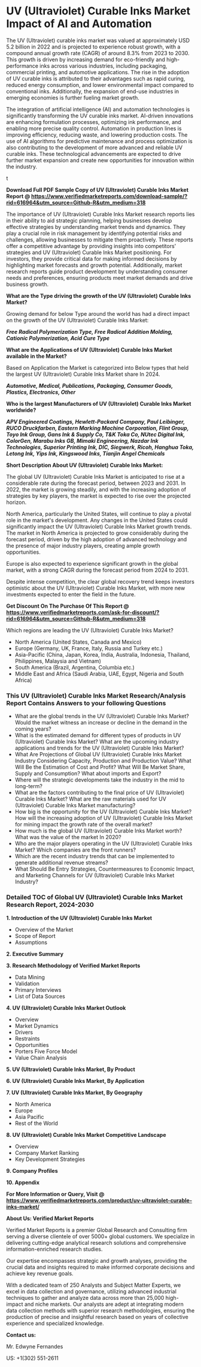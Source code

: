 <meta name="title" content="Global  UV (Ultraviolet) Curable Inks Market Impact of AI and Automation"><meta name="description" content="  The UV (Ultraviolet) curable inks market was valued at approximately USD 5.2 billion in 2022 and is projected to experience robust growth, with a compound annual gro"><meta name="title" content=" UV (Ultraviolet) Curable Inks Market Size, Share, Scope, Trends, Growth, Opportunities, Analysis, Forecast"> <h1>UV (Ultraviolet) Curable Inks Market Impact of AI and Automation</h1> <p>The UV (Ultraviolet) curable inks market was valued at approximately USD 5.2 billion in 2022 and is projected to experience robust growth, with a compound annual growth rate (CAGR) of around 8.3% from 2023 to 2030. This growth is driven by increasing demand for eco-friendly and high-performance inks across various industries, including packaging, commercial printing, and automotive applications. The rise in the adoption of UV curable inks is attributed to their advantages such as rapid curing, reduced energy consumption, and lower environmental impact compared to conventional inks. Additionally, the expansion of end-use industries in emerging economies is further fueling market growth.</p> <p>The integration of artificial intelligence (AI) and automation technologies is significantly transforming the UV curable inks market. AI-driven innovations are enhancing formulation processes, optimizing ink performance, and enabling more precise quality control. Automation in production lines is improving efficiency, reducing waste, and lowering production costs. The use of AI algorithms for predictive maintenance and process optimization is also contributing to the development of more advanced and reliable UV curable inks. These technological advancements are expected to drive further market expansion and create new opportunities for innovation within the industry.</p> t</p><p id="" class=""><strong>Download Full PDF Sample Copy of UV (Ultraviolet) Curable Inks Market Report @ <a href="https://www.verifiedmarketreports.com/download-sample/?rid=616964&utm_source=Github-R&utm_medium=318" target="_blank">https://www.verifiedmarketreports.com/download-sample/?rid=616964&utm_source=Github-R&utm_medium=318</a></strong></p><p>The importance of&nbsp;UV (Ultraviolet) Curable Inks Market research reports lies in their ability to aid strategic planning, helping businesses develop effective strategies by understanding market trends and dynamics. They play a crucial role in risk management by identifying potential risks and challenges, allowing businesses to mitigate them proactively. These reports offer a competitive advantage by providing insights into competitors' strategies and UV (Ultraviolet) Curable Inks Market positioning. For investors, they provide critical data for making informed decisions by highlighting market forecasts and growth potential. Additionally, market research reports guide product development by understanding consumer needs and preferences, ensuring products meet market demands and drive business growth.</p><p><strong>What are the&nbsp;Type driving the growth of the UV (Ultraviolet) Curable Inks Market?</strong></p><p id="" class="">Growing demand for below Type around the world has had a direct impact on the growth of the UV (Ultraviolet) Curable Inks Market:</p><em><strong>Free Radical Polymerization Type, Free Radical Addition Molding, Cationic Polymerization, Acid Cure Type</strong></em></p><strong>What are the&nbsp;Applications&nbsp;of UV (Ultraviolet) Curable Inks Market available in the Market?</strong></p><p id="" class="">Based on Application the Market is categorized into Below types that held the largest UV (Ultraviolet) Curable Inks Market share In 2024.</p><em><strong>Automotive, Medical, Publications, Packaging, Consumer Goods, Plastics, Electronics, Other</strong></em></p><strong>Who is the largest Manufacturers of UV (Ultraviolet) Curable Inks Market worldwide?</strong></p><p><em><strong>APV Engineered Coatings, Hewlett-Packard Company, Paul Leibinger, RUCO Druckfarben, Eastern Marking Machine Corporation, Flint Group, Toyo Ink Group, Gans Ink & Supply Co, T&K Toka Co, NUtec Digital Ink, ColorGen, Marabu Inks GB, Mimaki Engineering, Nazdar Ink Technologies, Superior Printing Ink, DIC, Siegwerk, Ricoh, Hanghua Toka, Letong Ink, Yips Ink, Kingswood Inks, Tianjin Angel Chemicals</strong></em></p><p id="" class=""><strong>Short Description About UV (Ultraviolet) Curable Inks Market:</strong></p><p>The global UV (Ultraviolet) Curable Inks Market is anticipated to rise at a considerable rate during the forecast period, between 2023 and 2031. In 2022, the market is growing steadily, and with the increasing adoption of strategies by key players, the market is expected to rise over the projected horizon.</p><p>North America, particularly the United States, will continue to play a pivotal role in the market's development. Any changes in the United States could significantly impact the UV (Ultraviolet) Curable Inks Market growth trends. The market in North America is projected to grow considerably during the forecast period, driven by the high adoption of advanced technology and the presence of major industry players, creating ample growth opportunities.</p><p>Europe is also expected to experience significant growth in the global market, with a strong CAGR during the forecast period from 2024 to 2031.</p><p>Despite intense competition, the clear global recovery trend keeps investors optimistic about the UV (Ultraviolet) Curable Inks Market, with more new investments expected to enter the field in the future.</p><p id="" class=""><strong>Get Discount On The Purchase Of This Report @ <a href="https://www.verifiedmarketreports.com/ask-for-discount/?rid=616964&utm_source=Github-R&utm_medium=318" target="_blank">https://www.verifiedmarketreports.com/ask-for-discount/?rid=616964&utm_source=Github-R&utm_medium=318</a></strong></p>Which regions are leading the UV (Ultraviolet) Curable Inks Market?</p><ul><li>North America (United States, Canada and Mexico)</li><li>Europe (Germany, UK, France, Italy, Russia and Turkey etc.)</li><li>Asia-Pacific (China, Japan, Korea, India, Australia, Indonesia, Thailand, Philippines, Malaysia and Vietnam)</li><li>South America (Brazil, Argentina, Columbia etc.)</li><li>Middle East and Africa (Saudi Arabia, UAE, Egypt, Nigeria and South Africa)</li></ul><h3 id="" class="">This UV (Ultraviolet) Curable Inks Market Research/Analysis Report Contains Answers to your following Questions</h3><ul><li>What are the global trends in the UV (Ultraviolet) Curable Inks Market? Would the market witness an increase or decline in the demand in the coming years?</li><li>What is the estimated demand for different types of products in UV (Ultraviolet) Curable Inks Market? What are the upcoming industry applications and trends for the UV (Ultraviolet) Curable Inks Market?</li><li>What Are Projections of Global UV (Ultraviolet) Curable Inks Market Industry Considering Capacity, Production and Production Value? What Will Be the Estimation of Cost and Profit? What Will Be Market Share, Supply and Consumption? What about imports and Export?</li><li>Where will the strategic developments take the industry in the mid to long-term?</li><li>What are the factors contributing to the final price of UV (Ultraviolet) Curable Inks Market? What are the raw materials used for UV (Ultraviolet) Curable Inks Market manufacturing?</li><li>How big is the opportunity for the UV (Ultraviolet) Curable Inks Market? How will the increasing adoption of UV (Ultraviolet) Curable Inks Market for mining impact the growth rate of the overall market?</li><li>How much is the global UV (Ultraviolet) Curable Inks Market worth? What was the value of the market In 2020?</li><li>Who are the major players operating in the UV (Ultraviolet) Curable Inks Market? Which companies are the front runners?</li><li>Which are the recent industry trends that can be implemented to generate additional revenue streams?</li><li>What Should Be Entry Strategies, Countermeasures to Economic Impact, and Marketing Channels for UV (Ultraviolet) Curable Inks Market Industry?</li></ul><h3 id="" class="">Detailed TOC of Global UV (Ultraviolet) Curable Inks Market Research Report, 2024-2030</h3><p id="" class=""><strong>1. Introduction of the UV (Ultraviolet) Curable Inks Market</strong></p><ul><li>Overview of the Market</li><li>Scope of Report</li><li>Assumptions</li></ul><p id="" class=""><strong>2. Executive Summary</strong></p><p id="" class=""><strong>3. Research Methodology of Verified Market Reports</strong></p><ul><li>Data Mining</li><li>Validation</li><li>Primary Interviews</li><li>List of Data Sources</li></ul><p id="" class=""><strong>4. UV (Ultraviolet) Curable Inks Market Outlook</strong></p><ul><li>Overview</li><li>Market Dynamics</li><li>Drivers</li><li>Restraints</li><li>Opportunities</li><li>Porters Five Force Model</li><li>Value Chain Analysis</li></ul><p id="" class=""><strong>5. UV (Ultraviolet) Curable Inks Market, By Product</strong></p><p id="" class=""><strong>6. UV (Ultraviolet) Curable Inks Market, By Application</strong></p><p id="" class=""><strong>7. UV (Ultraviolet) Curable Inks Market, By Geography</strong></p><ul><li>North America</li><li>Europe</li><li>Asia Pacific</li><li>Rest of the World</li></ul><p id="" class=""><strong>8. UV (Ultraviolet) Curable Inks Market Competitive Landscape</strong></p><ul><li>Overview</li><li>Company Market Ranking</li><li>Key Development Strategies</li></ul><p id="" class=""><strong>9. Company Profiles</strong></p><p id="" class=""><strong>10. Appendix</strong></p><p id="" class=""><strong>For More Information or Query, Visit @ <a href="https://www.verifiedmarketreports.com/product/uv-ultraviolet-curable-inks-market/" target="_blank">https://www.verifiedmarketreports.com/product/uv-ultraviolet-curable-inks-market/</a></strong></p><p id="" class=""><strong>About Us: Verified Market Reports</strong></p><p id="" class="">Verified Market Reports is a premier Global Research and Consulting firm serving a diverse clientele of over 5000+ global customers. We specialize in delivering cutting-edge analytical research solutions and comprehensive information-enriched research studies.</p><p id="" class="">Our expertise encompasses strategic and growth analyses, providing the crucial data and insights required to make informed corporate decisions and achieve key revenue goals.</p><p id="" class="">With a dedicated team of 250 Analysts and Subject Matter Experts, we excel in data collection and governance, utilizing advanced industrial techniques to gather and analyze data across more than 25,000 high-impact and niche markets. Our analysts are adept at integrating modern data collection methods with superior research methodologies, ensuring the production of precise and insightful research based on years of collective experience and specialized knowledge.</p><p id="" class=""><strong>Contact us:</strong></p><p id="" class="">Mr. Edwyne Fernandes</p><p id="" class="">US: +1(302) 551-2611</p>